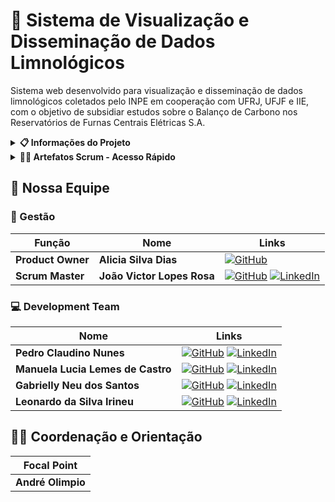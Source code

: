 # 🌊 Sistema de Visualização e Disseminação de Dados Limnológicos

Sistema web desenvolvido para visualização e disseminação de dados limnológicos coletados pelo INPE em cooperação com UFRJ, UFJF e IIE, com o objetivo de subsidiar estudos sobre o Balanço de Carbono nos Reservatórios de Furnas Centrais Elétricas S.A.

<details>
<summary><b>📋 Informações do Projeto</b></summary>

### 📊 Dados Básicos

| Categoria | Detalhes |
|-----------|----------|
| 📍 Instituição | FATEC Jacareí |
| 📚 Curso | DSM - 2º Semestre 2025 |
| 🔄 Metodologia | Aprendizagem Baseada em Projetos (ABP) |
| 👤 Focal Point | André Olimpio |
| 🤝 Parceiro | INPE - Laboratório de Instrumentação de Sistemas Aquáticos (labISA) |
| 📅 Kick off | 16/09/2025 |
| 📊 Status | Em desenvolvimento |

### 🎯 Tema do Semestre

Desenvolver uma aplicação web para visualização e disseminação de dados limnológicos, permitindo acesso aberto a informações coletadas em campanhas e pelo SIMA (Sistema Integrado de Monitoração Ambiental).

### 🔍 Desafio e Tipos de Dados

O INPE, UFRJ, UFJF e IIE, em cooperação com Furnas Centrais Elétricas S.A., coletaram vasto conjunto de dados limnológicos e meteorológicos. Para que essas informações possam ser utilizadas em pesquisas no Brasil e no exterior, é necessária uma plataforma que possibilite a disseminação e o acesso aberto a esses dados.

#### 📊 Tipos de Dados

- **Parâmetros limnológicos**: Coletados manualmente em diversos locais dos reservatórios, em curtos períodos de tempo (campanhas)
- **Dados do SIMA**: Coletados automaticamente durante longos períodos, em um único ponto do reservatório

### ⚙️ Requisitos Funcionais

- **RF01**: Visualizar todos os parâmetros armazenados, filtrando por instituição, reservatório e período de tempo
- **RF02**: Consultar e visualizar os dados no formato de tabelas
- **RF03**: Consultar e exportar os dados no formato CSV
- **RF04**: Consultar e visualizar a localização dos dados em um mapa interativo
- **RF05**: Exibir os dados de séries temporais (parâmetros coletados pelo SIMA) em gráficos

### 🛠️ Requisitos Não Funcionais

- **RNF01**: Interface intuitiva, clara e de fácil navegação para usuários sem conhecimento técnico
- **RNF02**: Desempenho otimizado com carregamento rápido dos dados
- **RNF03**: Interface seguindo padrões institucionais do INPE

### 🔧 Restrições de Projeto

- **RP01**: Dados armazenados no SGBD PostgreSQL
- **RP02**: Back-end desenvolvido em Node.js com TypeScript
- **RP03**: Front-end desenvolvido em React com TypeScript
- **RP04**: Aplicação utilizando containers independentes para banco de dados, back-end e front-end


### 🚀 Tecnologias Utilizadas

- **Frontend**: React + TypeScript
- **Backend**: Node.js + TypeScript
- **Banco de Dados**: PostgreSQL
- **Containerização**: Docker
- **Metodologia**: Scrum/Agile

### 🏗️ Arquitetura e Estrutura Técnica

#### 📂 Estrutura de Pastas

A organização do projeto segue uma separação clara entre bancos de dados (scripts e dados), servidor (código da aplicação) e configurações gerais.

```bash
app/
├── balcar-campanha/            
│   ├── csv/                       # Arquivos de dados (CSV) carregados nas tabelas
│   ├── copy-table.sql             # Script SQL para importar os arquivos CSV para o banco
│   ├── create-table.sql           # Script SQL para criar a estrutura das tabelas
│   └── balcar-campanha-modelo.xml # Modelo conceitual do banco, visualizável no DBDesigner
│  
├── furnas-campanha/
│   ├── csv/                       # Arquivos de dados (CSV) carregados nas tabelas
│   ├── copy-table.sql             # Script SQL para importar os arquivos CSV para o banco
│   ├── create-table.sql           # Script SQL para criar a estrutura das tabelas
│   └── furnas-campanha-modelo.xml # Modelo conceitual do banco, visualizável no DBDesigner
│   
├── sima/
│   ├── csv/                       # Arquivos de dados (CSV) específicos do SIMA
│   ├── copy-table.sql             # Script SQL para importação dos CSV
│   ├── create-table.sql           # Script SQL para criação das tabelas
│   └── sima-modelo.xml            # Modelo conceitual do banco SIMA (para DBDesigner)
│ 
├── server/
│   ├── src/                       # Código-fonte da aplicação
│   │   ├── configs/               # Configurações, como conexão com banco de dados
│   │   ├── controllers/           # Lógica de controle (recebem requisições, chamam serviços)
│   │   ├── routes/                # Definição das rotas da API
│   │   └── index.ts               # Arquivo principal que inicializa o servidor
│   ├── Dockerfile                 # Receita para construção da imagem Docker do servidor
│   ├── package.json               # Dependências e scripts NPM
│   └── tsconfig.json              # Configurações do compilador TypeScript
│
├── front/                        # Front-end React + Vite + styled-components
│   ├── src/
│   │   ├── api/                  # Consumo da API (axios)
│   │   ├── components/           # Componentes reutilizáveis
│   │   ├── pages/                # Páginas (ex.: SimaPage)
│   │   └── styles/               # GlobalStyle + ThemeProvider
│   ├── Dockerfile
│   ├── vite.config.ts
│   └── package.json
│
├── .github/workflows/ci.yml       # Pipeline de Integração Contínua
└── docker-compose.dev.yml         # Definições dos serviços Docker para ambiente de desenvolvimento
```

#### 🔑 Configurações Técnicas

**Back-end (`server/`)**
- Node.js + Express + TypeScript
- Estrutura em camadas (configs, controllers, routes)
- Conexão com múltiplos bancos via `pg.Pool`
- Middlewares: JSON parser, erro global, CORS configurado
- ESLint + Prettier para padronização de código
- Dockerfile com hot reload (ts-node-dev)

**Front-end (`front/`)**
- React + Vite + TypeScript
- styled-components com `ThemeProvider` global
- GlobalStyle para reset de estilos
- Barra Brasil + Menu responsivo
- Estrutura organizada (`api/`, `components/`, `pages/`, `styles/`)
- Axios configurado com `VITE_SERVER_PORT`

**Banco de Dados**
- PostgreSQL 17 (um container por domínio: furnas-campanha, sima, balcar-campanha)
- Scripts SQL para `CREATE TABLE` e `COPY FROM CSV`
- Volumes persistentes para dados
- Cada banco acessível em uma porta distinta (5433, 5434, 5435)

**CI/CD**
- GitHub Actions (`.github/workflows/ci.yml`)
- Pipeline roda automaticamente em push e pull requests para a branch `main`
- Estrutura de Jobs: `server-ci`, `front-ci` e `docker-ci`

### ▶️ Como Executar o Projeto

#### Com Docker (Recomendado)
```bash
# Subir todos os containers
docker compose -f docker-compose.dev.yml up --build -d

# Parar os containers
docker compose -f docker-compose.dev.yml down
```

#### Desenvolvimento Local
```bash
# Back-end
cd server
npm install
npm run dev
# API disponível em: http://localhost:3001

# Front-end
cd front
npm install
npm run dev
# App disponível em: http://localhost:3002
```

### 🌐 Acessando a Aplicação

- **Front-end (React)**: http://localhost:3002
- **Back-end (API Node)**: http://localhost:3001
  - Exemplo: http://localhost:3001/sima/sima/all?page=1&limit=20

### 🛠️ Boas Práticas Aplicadas

- Separação clara de camadas (DB / API / Front)
- Containers independentes para cada banco
- Hot reload para server e front em dev
- ESLint + Prettier (garantindo padronização de código)
- CI no GitHub Actions

</details>

<details>
<summary><b>🏃‍♂️ Artefatos Scrum - Acesso Rápido</b></summary>

Este dropdown contém todos os artefatos e documentos relacionados à metodologia Scrum utilizada no desenvolvimento do projeto. Aqui você encontrará acesso direto aos documentos de planejamento, acompanhamento e reuniões da equipe.

### 📋 **Acesso Direto aos Artefatos**

| **Artefato** | **Link Direto** | **Descrição** |
|--------------|-----------------|---------------|
| **📋 Product Backlog** | [`Product Backlog Completo.pdf`](Scrum/Product%20Backlog/Product%20Backlog%20Completo.pdf) | Documento completo com todas as histórias de usuário, requisitos funcionais e não funcionais do projeto |
| **🏃‍♂️ Sprint Planning** | [`Sprint Backlog.pdf`](Scrum/Sprints/Sprint%201/Sprint%20Backlog/Sprint%20Backlog.pdf) | Tarefas e atividades planejadas para o Sprint 1, incluindo estimativas e responsáveis |
| **📊 Burndown Chart** | [`BurndownIdeal.png`](Scrum/Burndown%20Chart/Sprint%201/BurndownIdeal.png) | Gráfico de progresso ideal do Sprint 1 para acompanhamento da evolução das atividades |

### 📅 **Dailys (Reuniões Diárias)**

As reuniões diárias (Daily Scrums) são realizadas para sincronização da equipe, identificação de impedimentos e planejamento das atividades do dia. Cada ATA contém:

- **Resumo das atividades realizadas** no dia anterior
- **Planejamento das atividades** para o dia atual
- **Impedimentos identificados** e ações para resolução
- **Acompanhamento do progresso** do Sprint

| **Data** | **Link Direto** | **Descrição** |
|----------|-----------------|---------------|
| **12/09/2025** | [`ATA_DAILY_12.09.2025.pdf`](Dailys/ATA_DAILY_12.09.2025.pdf) | ATA da reunião diária de 12 de setembro |
| **16/09/2025** | [`ATA_DAILY_16.09.2025.pdf`](Dailys/ATA_DAILY_16.09.2025.pdf) | ATA da reunião diária de 16 de setembro |
| **18/09/2025** | [`ATA_DAILY_18.09.2025.pdf`](Dailys/ATA_DAILY_18.09.2025.pdf) | ATA da reunião diária de 18 de setembro |
| **22/09/2025** | [`ATA_DAILY_22.09.2025.pdf`](Dailys/ATA_DAILY_22.09.2025.pdf) | ATA da reunião diária de 22 de setembro |
| **24/09/2025** | [`ATA_DAILY_24.09.2025.pdf`](Dailys/ATA_DAILY_24.09.2025.pdf) | ATA da reunião diária de 24 de setembro |
| **26/09/2025** | [`ATA_DAILY_26.09.2025.pdf`](Dailys/ATA_DAILY_26.09.2025.pdf) | ATA da reunião diária de 26 de setembro |

### 📁 **Estrutura de Pastas Scrum**

A organização dos artefatos Scrum segue a estrutura padrão da metodologia, facilitando a localização e manutenção dos documentos:

```
ABP_2DSM/
├── Scrum/                           # Pasta principal dos artefatos Scrum
│   ├── Product Backlog/             # Backlog do produto
│   │   └── Product Backlog Completo.pdf
│   ├── Sprints/                     # Artefatos dos Sprints
│   │   └── Sprint 1/                # Sprint 1
│   │       └── Sprint Backlog/      # Backlog do Sprint
│   │           └── Sprint Backlog.pdf
│   └── Burndown Chart/              # Gráficos de progresso
│       └── Sprint 1/                # Burndown do Sprint 1
│           └── BurndownIdeal.png
└── Dailys/                          # Registros das reuniões diárias
    ├── ATA_DAILY_12.09.2025.pdf     # Daily de 12/09/2025
    ├── ATA_DAILY_16.09.2025.pdf     # Daily de 16/09/2025
    ├── ATA_DAILY_18.09.2025.pdf     # Daily de 18/09/2025
    ├── ATA_DAILY_22.09.2025.pdf     # Daily de 22/09/2025
    ├── ATA_DAILY_24.09.2025.pdf     # Daily de 24/09/2025
    └── ATA_DAILY_26.09.2025.pdf     # Daily de 26/09/2025
```

### 🎯 **Como Usar Este Dropdown**

1. **Para consultar requisitos**: Acesse o Product Backlog para ver todas as funcionalidades planejadas
2. **Para acompanhar o Sprint**: Use o Sprint Backlog e o Burndown Chart para monitorar o progresso
3. **Para consultar reuniões**: Acesse as ATAs das Dailys por data para ver o histórico de atividades
4. **Para navegação rápida**: Use os links diretos nas tabelas acima

### 📝 **Próximos Artefatos**

Conforme o projeto evolui, novos artefatos serão adicionados:
- **Sprint 2**: Novos Sprint Backlogs e Burndown Charts
- **Sprint Review**: Relatórios de revisão dos Sprints
- **Retrospectivas**: Análises de melhoria da equipe
- **Novas Dailys**: Registros das reuniões diárias futuras

</details>

## 👥 Nossa Equipe

### 🎯 Gestão

| **Função** | **Nome** | **Links** |
|------------|----------|-----------|
| **Product Owner** | **Alicia Silva Dias** | [![GitHub](https://img.shields.io/badge/GitHub-000000?style=flat&logo=github&logoColor=white)](https://github.com/TIALICIA) |
| **Scrum Master** | **João Victor Lopes Rosa** | [![GitHub](https://img.shields.io/badge/GitHub-000000?style=flat&logo=github&logoColor=white)](https://github.com/JV-L0pes) [![LinkedIn](https://img.shields.io/badge/LinkedIn-0077B5?style=flat&logo=linkedin&logoColor=white)](https://br.linkedin.com/in/jv-l0pes) |


### 💻 Development Team

| **Nome** | **Links** |
|----------|-----------|
| **Pedro Claudino Nunes** | [![GitHub](https://img.shields.io/badge/GitHub-000000?style=flat&logo=github&logoColor=white)](https://github.com/PeClaudino2006) [![LinkedIn](https://img.shields.io/badge/LinkedIn-0077B5?style=flat&logo=linkedin&logoColor=white)](https://br.linkedin.com/in/pedro-claudino-0566472b9) |
| **Manuela Lucia Lemes de Castro** | [![GitHub](https://img.shields.io/badge/GitHub-000000?style=flat&logo=github&logoColor=white)](https://github.com/manuelalemes) [![LinkedIn](https://img.shields.io/badge/LinkedIn-0077B5?style=flat&logo=linkedin&logoColor=white)](https://www.linkedin.com/in/manuela-lemes-castro) |
| **Gabrielly Neu dos Santos** | [![GitHub](https://img.shields.io/badge/GitHub-000000?style=flat&logo=github&logoColor=white)](https://github.com/Gabrielly209) [![LinkedIn](https://img.shields.io/badge/LinkedIn-0077B5?style=flat&logo=linkedin&logoColor=white)](https://www.linkedin.com/in/gabrielly-neu-753906239) |
| **Leonardo da Silva Irineu** | [![GitHub](https://img.shields.io/badge/GitHub-000000?style=flat&logo=github&logoColor=white)](https://github.com/Leo-Slv) [![LinkedIn](https://img.shields.io/badge/LinkedIn-0077B5?style=flat&logo=linkedin&logoColor=white)](https://www.linkedin.com/in/leonardo-irineu-8418b0288) |

## 👨‍🏫 Coordenação e Orientação

| **Focal Point** |
|---------------|
| **André Olimpio** | 
